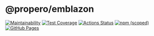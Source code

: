 # @propero/emblazon

[![Maintainability](https://api.codeclimate.com/v1/badges/91eaf838e6f86f7020cf/maintainability)](https://codeclimate.com/github/propero-oss/emblazon/maintainability)
[![Test Coverage](https://api.codeclimate.com/v1/badges/91eaf838e6f86f7020cf/test_coverage)](https://codeclimate.com/github/propero-oss/emblazon/test_coverage)
[![Actions Status](https://github.com/propero-oss/emblazon/workflows/CI%20%2F%20CD%20Master/badge.svg)](https://github.com/propero-oss/emblazon/actions)
[![npm (scoped)](https://img.shields.io/npm/v/@propero/emblazon)](https://www.npmjs.com/package/@propero/emblazon)
[![GitHub Pages](https://img.shields.io/badge/Docs-GitHub%20Pages-blue)](https://propero-oss.github.io/emblazon/)
